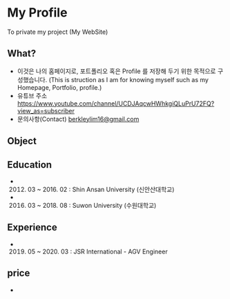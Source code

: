 # My Profile
To private my project (My WebSite)


## What?
- 이것은 나의 홈페이지로, 포트폴리오 혹은 Profile 를 저장해 두기 위한 목적으로 구성했습니다.
 (This is struction as I am for knowing myself such as my Homepage, Portfolio, profile.)
- 유튜브 주소 https://www.youtube.com/channel/UCDJAqcwHWhkgiQLuPrU72FQ?view_as=subscriber
- 문의사항(Contact) berkleylim16@gmail.com

## Object


## Education
- 2012. 03 ~ 2016. 02 : Shin Ansan University (신안산대학교)
- 2016. 03 ~ 2018. 08 : Suwon University (수원대학교)

## Experience
- 2019. 05 ~ 2020. 03 : JSR International - AGV Engineer

## price
- 
